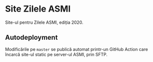 # Site Zilele ASMI

Site-ul pentru Zilele ASMI, ediția 2020.

## Autodeployment

Modificările pe `master` se publică automat printr-un GitHub Action care încarcă site-ul static pe server-ul ASMI, prin SFTP.

